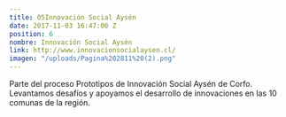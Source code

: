 ```yaml
---
title: 05Innovación Social Aysén
date: 2017-11-03 16:47:00 Z
position: 6
nombre: Innovación Social Aysén
link: http://www.innovacionsocialaysen.cl/
imagen: "/uploads/Pagina%202811%20(2).png"
---
```


Parte del proceso Prototipos de Innovación Social Aysén de Corfo. Levantamos desafíos y apoyamos el desarrollo de innovaciones en las 10 comunas de la región.   